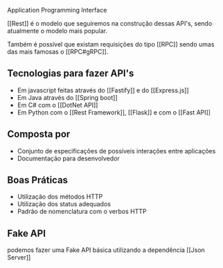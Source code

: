 
Application Programming Interface

[[Rest]] é o modelo que seguiremos na construção dessas API's, sendo atualmente o modelo mais popular.

Também é possível que existam requisições do tipo [[RPC]] sendo umas das mais famosas o [[RPC#gRPC]].

## Tecnologias para fazer API's

- Em javascript feitas através do [[Fastify]] e do [[Express.js]]
- Em Java através do [[Spring boot]]
- Em C# com o [[DotNet API]]
- Em Python com o [[Rest Framework]], [[Flask]] e com o [[Fast API]]

## Composta por

- Conjunto de especificações de possíveis interações entre aplicações
- Documentação para desenvolvedor

## Boas Práticas

- Utilização dos métodos HTTP
- Utilização dos status adequados
- Padrão de nomenclatura com o verbos HTTP

## Fake API

podemos fazer uma Fake API básica utilizando a dependência [[Json Server]]
